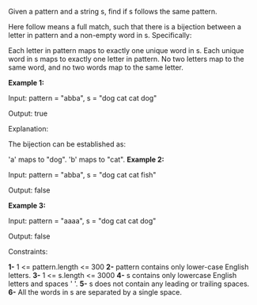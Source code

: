 Given a pattern and a string s, find if s follows the same pattern.

Here follow means a full match, such that there is a bijection between a letter in pattern and a non-empty word in s. Specifically:

Each letter in pattern maps to exactly one unique word in s.
Each unique word in s maps to exactly one letter in pattern.
No two letters map to the same word, and no two words map to the same letter.
 

**Example 1:**

Input: pattern = "abba", s = "dog cat cat dog"

Output: true

Explanation:

The bijection can be established as:

'a' maps to "dog".
'b' maps to "cat".
**Example 2:**

Input: pattern = "abba", s = "dog cat cat fish"

Output: false

**Example 3:**

Input: pattern = "aaaa", s = "dog cat cat dog"

Output: false

 

Constraints:

**1-** 1 <= pattern.length <= 300
**2-** pattern contains only lower-case English letters.
**3-** 1 <= s.length <= 3000
**4-** s contains only lowercase English letters and spaces ' '.
**5-** s does not contain any leading or trailing spaces.
**6-** All the words in s are separated by a single space.
